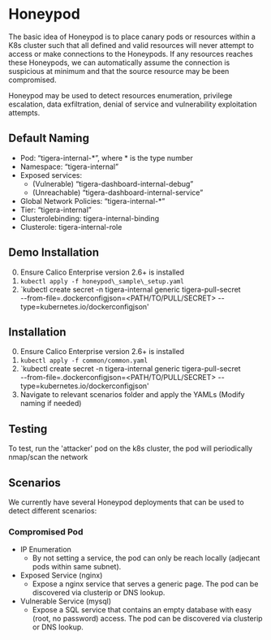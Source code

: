 # Honeypod
The basic idea of Honeypod is to place canary pods or resources within a K8s cluster such that all defined and valid resources will never attempt to access or make connections to the Honeypods. If any resources reaches these Honeypods, we can automatically assume the connection is suspicious at minimum and that the source resource may be been compromised.

Honeypod may be used to detect resources enumeration, privilege escalation, data exfiltration, denial of service and vulnerability exploitation attempts. 


## Default Naming
* Pod:  “tigera-internal-\*”, where \* is the type number
* Namespace: “tigera-internal”
* Exposed services: 
  * (Vulnerable) “tigera-dashboard-internal-debug”
  * (Unreachable) “tigera-dashboard-internal-service”
* Global Network Policies: “tigera-internal-\*”
* Tier: “tigera-internal”
* Clusterolebinding: tigera-internal-binding
* Clusterole: tigera-internal-role

## Demo Installation
0. Ensure Calico Enterprise version 2.6+ is installed
1. `kubectl apply -f honeypod\_sample\_setup.yaml`
2. `kubectl create secret -n tigera-internal generic tigera-pull-secret \
    --from-file=.dockerconfigjson=<PATH/TO/PULL/SECRET> --type=kubernetes.io/dockerconfigjson'

## Installation
0. Ensure Calico Enterprise version 2.6+ is installed
1. `kubectl apply -f common/common.yaml`
2. `kubectl create secret -n tigera-internal generic tigera-pull-secret \
    --from-file=.dockerconfigjson=<PATH/TO/PULL/SECRET> --type=kubernetes.io/dockerconfigjson'
3. Navigate to relevant scenarios folder and apply the YAMLs (Modify naming if needed)

## Testing
To test, run the 'attacker' pod on the k8s cluster, the pod will periodically nmap/scan the network 

## Scenarios
We currently have several Honeypod deployments that can be used to detect different scenarios:

### Compromised Pod
* IP Enumeration
  * By not setting a service, the pod can only be reach locally (adjecant pods within same subnet).
* Exposed Service (nginx)
  * Expose a nginx service that serves a generic page. The pod can be discovered via clusterip or DNS lookup.
* Vulnerable Service (mysql)
  * Expose a SQL service that contains an empty database with easy (root, no password) access. The pod can be discovered via clusterip or DNS lookup.
